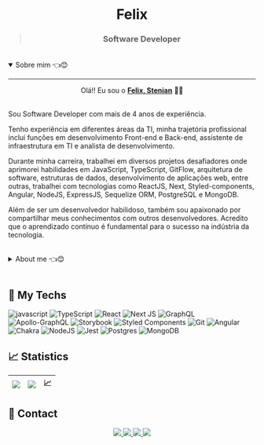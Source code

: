 <h1 align="center"> Felix </h1>

<div align="center">
  <blockquote>
    <h3>
      <b>Software Developer</b>
    </h3>
  </blockquote>
</div>


<br>

<details open>
<summary>Sobre mim 👈😊</summary>

---

<div align="center">
  
  Olá!! Eu sou o [**Felix, Stenian**](https://felixstenian.github.io/site) :wave:😊

</div>

<br>
Sou Software Developer com mais de 4 anos de experiência.

Tenho experiência em diferentes áreas da TI, minha trajetória profissional inclui funções em desenvolvimento Front-end e Back-end, assistente de infraestrutura em TI e analista de desenvolvimento.

Durante minha carreira, trabalhei em diversos projetos desafiadores onde aprimorei habilidades em JavaScript, TypeScript, GitFlow, arquitetura de software, estruturas de dados, desenvolvimento de aplicações web, entre outras, trabalhei com tecnologias como ReactJS, Next, Styled-components, Angular, NodeJS, ExpressJS, Sequelize ORM, PostgreSQL e MongoDB.

Além de ser um desenvolvedor habilidoso, também sou apaixonado por compartilhar meus conhecimentos com outros desenvolvedores. Acredito que o aprendizado contínuo é fundamental para o sucesso na indústria da tecnologia.

</details>

<br>

<details closed>
<summary>About me 👈😊</summary>

---

<div align="center">

  Hey there!! I am [**Felix, Stenian**](https://felixstenian.github.io/site) :wave:😊
</div>

<br>
I am a Software Developer with over 4 years of experience.

I have experience in different areas of IT, including Front-end and Back-end development, IT infrastructure assistance, and development analysis.

Throughout my career, I have worked on various challenging projects where I honed my skills in JavaScript, TypeScript, GitFlow, software architecture, data structures, web application development, among others. I have worked with technologies such as ReactJS, Next, Styled-components, Angular, NodeJS, ExpressJS, Sequelize ORM, PostgreSQL, and MongoDB.

In addition to being a skilled developer, I am also passionate about sharing my knowledge with other developers. I believe that continuous learning is crucial for success in the technology industry.
</details>
<br>

## 🔮 My Techs
![javascript](https://img.shields.io/badge/javascript-%23FFE953.svg?logo=javascript&logoColor=black&style=for-the-badge)
![TypeScript](https://img.shields.io/badge/typescript-%23007ACC.svg?style=for-the-badge&logo=typescript&logoColor=white)
![React](https://img.shields.io/badge/react-%2320232a.svg?style=for-the-badge&logo=react&logoColor=%2361DAFB)
![Next JS](https://img.shields.io/badge/Next-black?style=for-the-badge&logo=next.js&logoColor=white)
![GraphQL](https://img.shields.io/badge/-GraphQL-E10098?style=for-the-badge&logo=graphql&logoColor=white)
![Apollo-GraphQL](https://img.shields.io/badge/-ApolloGraphQL-311C87?style=for-the-badge&logo=apollo-graphql)
![Storybook](https://img.shields.io/badge/-Storybook-FF4785?style=for-the-badge&logo=storybook&logoColor=white)
![Styled Components](https://img.shields.io/badge/styled--components-DB7093?style=for-the-badge&logo=styled-components&logoColor=white)
![Git](https://img.shields.io/badge/git-%23F05033.svg?style=for-the-badge&logo=git&logoColor=white)
![Angular](https://img.shields.io/badge/angular-%23DD0031.svg?style=for-the-badge&logo=angular&logoColor=white)
![Chakra](https://img.shields.io/badge/chakra-%234ED1C5.svg?style=for-the-badge&logo=chakraui&logoColor=white)
![NodeJS](https://img.shields.io/badge/node.js-6DA55F?style=for-the-badge&logo=node.js&logoColor=white)
![Jest](https://img.shields.io/badge/-jest-%23C21325?style=for-the-badge&logo=jest&logoColor=white)
![Postgres](https://img.shields.io/badge/postgres-%23316192.svg?style=for-the-badge&logo=postgresql&logoColor=white)
![MongoDB](https://img.shields.io/badge/MongoDB-%234ea94b.svg?style=for-the-badge&logo=mongodb&logoColor=white)

<!-- https://ileriayo.github.io/markdown-badges/ -->

## 📈 Statistics
| ![](https://github-readme-stats.vercel.app/api/top-langs/?username=felixstenian&layout=compact&langs_count=8&theme=github_dark) | ![](https://github-profile-summary-cards.vercel.app/api/cards/repos-per-language?username=felixstenian&theme=github_dark) |📈|
| :-: | :-: | :-: |


## :speech_balloon: Contact  


<div align="center">
<a href="https://github.com/felixstenian">
  <img src="https://img.shields.io/badge/-Github-%23333?style=for-the-badge&logo=github&logoColor=white" target="_blank">
<a>
<a href="https://felix-website.vercel.app/" target="_blank">
  <img src="https://img.shields.io/badge/Website-7289DA?style=for-the-badge&logo=googlechrome&logoColor=white" target="_blank">
</a>
<a href="mailto:felixstenian@gmail.com">
  <img src="https://img.shields.io/badge/-Gmail-ff9800?style=for-the-badge&logo=gmail&logoColor=white" target="_blank">
</a>
<a href="https://www.linkedin.com/in/felixstenian/" target="_blank">
  <img src="https://img.shields.io/badge/-LinkedIn-%230077B5?style=for-the-badge&logo=linkedin&logoColor=white" target="_blank">
</a>
</div>

</br>
